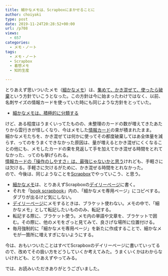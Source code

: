 ```yaml
---
title: 細かなメモは、Scrapboxにまかせることに
author: choiyaki
type: post
date: 2019-11-24T20:28:52+00:00
url: /p708
views:
  - 657
categories:
  - メモ・ノート
tags:
  - メモ・ノート
  - Scrapbox
  - 着想メモ
  - 知的生産

---
```

とりあえず思いついたメモ（[細かなメモ][1]）は、[集めて、かき混ぜて、使ったら破棄][2]という方針でいこうとなった。この方針は今に始まったわけではなく、以前、名刺サイズの情報カードを使っていた時にも同じような方針をとっていた。

  * <a href="https://choiyaki.com/?p=434" draggable="false">細かなメモは、積極的に分類する</a>

けど、ある程度はうまくいってたものの、未整理のカードの数が増えてきたあたりから雲行きが怪しくなり、今はメモした<a href="https://scrapbox.io/choiyaki-hondana/%E6%83%85%E5%A0%B1%E3%82%AB%E3%83%BC%E3%83%89" draggable="false">情報カード</a>の束が積まれたまま。  
細かなメモたちを、かき混ぜては何かに使ってその都度破棄してはあ全体量を減らす、ってのをうまくできなかった原因は、量が増えるとかき混ぜにくくなることの他にも、メモしたカードの束を見返して手を加えてかき混ぜる時間をとれてなかった、ってのも挙げられる。  
<a href="https://scrapbox.io/choiyaki-hondana/%E6%83%85%E5%A0%B1%E3%82%AB%E3%83%BC%E3%83%89%E3%81%AE%E3%80%8C%E6%93%8D%E4%BD%9C%E3%81%AE%E3%81%97%E3%82%84%E3%81%99%E3%81%95%E3%80%8D%E3%81%AF%E3%80%81%E6%9C%80%E5%BC%B7%E3%81%98%E3%82%83%E3%81%AA%E3%81%84%E3%81%8B%E3%81%A8%E6%80%9D%E3%81%86" draggable="false">情報カードの「操作のしやすさ」は、最強じゃないかと思う</a>けれども、手軽さには欠ける。手軽さに欠けるがために、かき混ぜる時間をとれなかった。  
ので、今後は、同じようなことを<a href="https://scrapbox.io/choiyaki-hondana/Scrapbox" draggable="false">Scrapbox</a>でやっていこう、と思う。

  * <a href="https://scrapbox.io/choiyaki-hondana/%E7%B4%B0%E3%81%8B%E3%81%AA%E3%83%A1%E3%83%A2" draggable="false">細かなメモ</a>は、とりあえずScrapboxの<a href="https://scrapbox.io/choiyaki-hondana/%E3%83%87%E3%82%A4%E3%83%AA%E3%83%BC%E3%83%9A%E3%83%BC%E3%82%B8" draggable="false">デイリーページ</a>に書く。
  * それを「<a href="https://scrapbox.io/choiyaki-hondana" draggable="false">book scrapbook</a>」内の、「細かなメモ専用ページ」にコピペする。ダブりが出るけど気にしない。
  * <a href="https://scrapbox.io/choiyaki-hondana/%E3%83%87%E3%82%A4%E3%83%AA%E3%83%BC%E3%83%9A%E3%83%BC%E3%82%B8" draggable="false">デイリーページ</a>にメモするときは、ブラケット使わない。メモの中で、「細かなメモ」として転記したいもののみ、転記する。
  * 転記する際に、ブラケット使う。メモ内の単語や文章を、ブラケットで囲む。その際に、他のメモをざっと見てみて、良さげな場所に位置付ける。
  * 毎月強制的に「細かなメモ専用ページ」を新たに作成することで、細かなメモが一箇所に増えすぎにないようにする。

今は、おもいついたことはすべてScrapboxのデイリーページに書いていってるので、改めてその扱い方をどうしていくか考えてみた。うまくいくかはわからないけれども、とりあえずやってみる。

では、お読みいただきありがとうございました。

 [1]: https://scrapbox.io/choiyaki-hondana/%E7%B4%B0%E3%81%8B%E3%81%AA%E3%83%A1%E3%83%A2
 [2]: https://choiyaki.com/?p=704